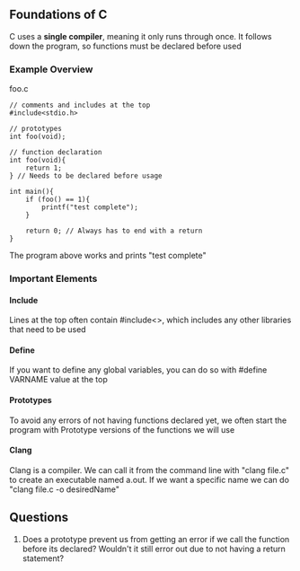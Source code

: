 ## Foundations of C
C uses a **single compiler**, meaning it only runs through once. It follows down the program, so functions must be declared before used

### Example Overview
foo.c
```
// comments and includes at the top
#include<stdio.h>

// prototypes
int foo(void);

// function declaration
int foo(void){
	return 1;
} // Needs to be declared before usage

int main(){
	if (foo() == 1){
		printf("test complete");
	}

	return 0; // Always has to end with a return
}
```
The program above works and prints "test complete"

### Important Elements
#### Include
Lines at the top often contain \#include<>, which includes any other libraries that need to be used
#### Define
If you want to define any global variables, you can do so with \#define VARNAME value at the top
#### Prototypes
To avoid any errors of not having functions declared yet, we often start the program with Prototype versions of the functions we will use
#### Clang
Clang is a compiler. We can call it from the command line with "clang file.c" to create an executable named a.out. 
If we want a specific name we can do "clang file.c -o desiredName"

## Questions
1. Does a prototype prevent us from getting an error if we call the function before its declared? Wouldn't it still error out due to not having a return statement?
